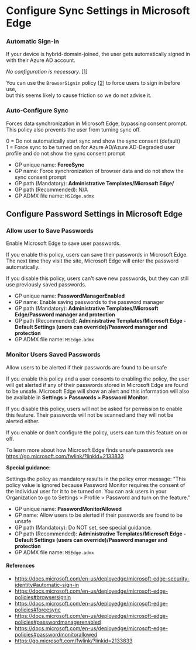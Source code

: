 # Configure Sync Settings in Microsoft Edge

### Automatic Sign-in

If your device is hybrid-domain-joined, the user gets automatically signed in with their Azure AD account.

_No configuration is necessary._ [[1](https://docs.microsoft.com/en-us/deployedge/microsoft-edge-security-identity#automatic-sign-in)]

You can use the `BrowserSignin` policy [[2](https://docs.microsoft.com/en-us/deployedge/microsoft-edge-policies#browsersignin)] to force users to sign in before use,  
but this seems likely to cause friction so we do not advise it.

### Auto-Configure Sync

Forces data synchronization in Microsoft Edge, bypassing consent prompt.  
This policy also prevents the user from turning sync off.

0 = Do not automatically start sync and show the sync consent (default)  
1 = Force sync to be turned on for Azure AD/Azure AD-Degraded user profile and do not show the sync consent prompt

- GP unique name: **ForceSync**
- GP name: Force synchronization of browser data and do not show the sync consent prompt
- GP path (Mandatory): **Administrative Templates/Microsoft Edge/**
- GP path (Recommended): N/A
- GP ADMX file name: `MSEdge.admx`

## Configure Password Settings in Microsoft Edge

### Allow user to Save Passwords

Enable Microsoft Edge to save user passwords.

If you enable this policy, users can save their passwords in Microsoft Edge.  
The next time they visit the site, Microsoft Edge will enter the password automatically.

If you disable this policy, users can't save new passwords, but they can still use previously saved passwords.

- GP unique name: **PasswordManagerEnabled**
- GP name: Enable saving passwords to the password manager
- GP path (Mandatory): **Administrative Templates/Microsoft Edge/Password manager and protection**
- GP path (Recommended): **Administrative Templates/Microsoft Edge - Default Settings (users can override)/Password manager and protection**
- GP ADMX file name: `MSEdge.admx`

### Monitor Users Saved Passwords

Allow users to be alerted if their passwords are found to be unsafe

If you enable this policy and a user consents to enabling the policy, the user will get alerted if any of their passwords stored in Microsoft Edge are found to be unsafe. Microsoft Edge will show an alert and this information will also be available in **Settings > Passwords > Password Monitor**.

If you disable this policy, users will not be asked for permission to enable this feature. Their passwords will not be scanned and they will not be alerted either.

If you enable or don't configure the policy, users can turn this feature on or off.

To learn more about how Microsoft Edge finds unsafe passwords see https://go.microsoft.com/fwlink/?linkid=2133833

**Special guidance:**

Settings the policy as mandatory results in the policy error message: "This policy value is ignored because Password Monitor requires the consent of the individual user for it to be turned on. You can ask users in your Organization to go to Settings > Profile > Password and turn on the feature."

- GP unique name: **PasswordMonitorAllowed**
- GP name: Allow users to be alerted if their passwords are found to be unsafe
- GP path (Mandatory): Do NOT set, see special guidance.
- GP path (Recommended): **Administrative Templates/Microsoft Edge - Default Settings (users can override)/Password manager and protection**
- GP ADMX file name: `MSEdge.admx`

#### References
- https://docs.microsoft.com/en-us/deployedge/microsoft-edge-security-identity#automatic-sign-in
- https://docs.microsoft.com/en-us/deployedge/microsoft-edge-policies#browsersignin
- https://docs.microsoft.com/en-us/deployedge/microsoft-edge-policies#forcesync
- https://docs.microsoft.com/en-us/deployedge/microsoft-edge-policies#passwordmanagerenabled
- https://docs.microsoft.com/en-us/deployedge/microsoft-edge-policies#passwordmonitorallowed
- https://go.microsoft.com/fwlink/?linkid=2133833
